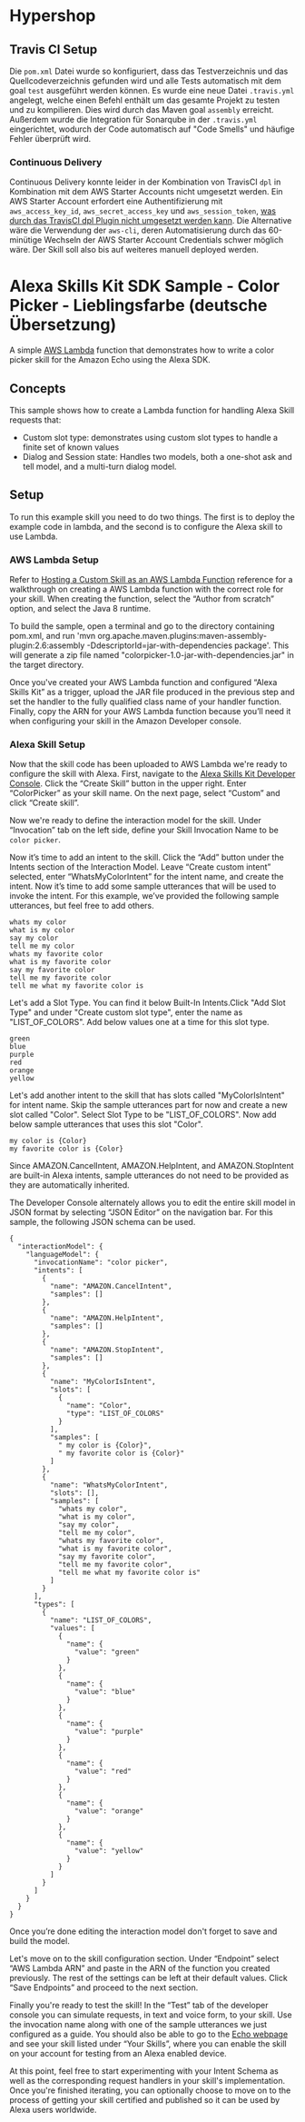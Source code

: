 ﻿# Hypershop

## Travis CI Setup
Die `pom.xml` Datei wurde so konfiguriert, dass das Testverzeichnis und das Quellcodeverzeichnis gefunden wird und alle Tests automatisch mit dem goal `test` ausgeführt werden können. Es wurde eine neue Datei `.travis.yml` angelegt, welche einen Befehl enthält um das gesamte Projekt zu testen und zu kompilieren. Dies wird durch das Maven goal `assembly` erreicht. Außerdem wurde die Integration für Sonarqube in der `.travis.yml` eingerichtet, wodurch der Code automatisch auf "Code Smells" und häufige Fehler überprüft wird.

### Continuous Delivery
Continuous Delivery konnte leider in der Kombination von TravisCI `dpl` in Kombination mit dem AWS Starter Accounts nicht umgesetzt werden. Ein AWS Starter Account erfordert eine Authentifizierung mit `aws_access_key_id`, `aws_secret_access_key` und `aws_session_token`, [was durch das TravisCI dpl Plugin nicht umgesetzt werden kann](https://github.com/travis-ci/dpl/issues/731). Die Alternative wäre die Verwendung der `aws-cli`, deren Automatisierung durch das 60-minütige Wechseln der AWS Starter Account Credentials schwer möglich wäre. Der Skill soll also bis auf weiteres manuell deployed werden.

# Alexa Skills Kit SDK Sample - Color Picker - Lieblingsfarbe (deutsche Übersetzung)
A simple [AWS Lambda](http://aws.amazon.com/lambda) function that demonstrates how to write a color picker skill for the Amazon Echo using the Alexa SDK.

## Concepts
This sample shows how to create a Lambda function for handling Alexa Skill requests that:

- Custom slot type: demonstrates using custom slot types to handle a finite set of known values
- Dialog and Session state: Handles two models, both a one-shot ask and tell model, and a multi-turn dialog model.

## Setup
To run this example skill you need to do two things. The first is to deploy the example code in lambda, and the second is to configure the Alexa skill to use Lambda.

### AWS Lambda Setup
Refer to [Hosting a Custom Skill as an AWS Lambda Function](https://developer.amazon.com/docs/custom-skills/host-a-custom-skill-as-an-aws-lambda-function.html) reference for a walkthrough on creating a AWS Lambda function with the correct role for your skill. When creating the function, select the “Author from scratch” option, and select the Java 8 runtime. 

To build the sample, open a terminal and go to the directory containing pom.xml, and run 'mvn org.apache.maven.plugins:maven-assembly-plugin:2.6:assembly -DdescriptorId=jar-with-dependencies package'. This will generate a zip file named "colorpicker-1.0-jar-with-dependencies.jar" in the target directory.

Once you've created your AWS Lambda function and configured “Alexa Skills Kit” as a trigger, upload the JAR file produced in the previous step and set the handler to the fully qualified class name of your handler function. Finally, copy the ARN for your AWS Lambda function because you’ll need it when configuring your skill in the Amazon Developer console.

### Alexa Skill Setup
Now that the skill code has been uploaded to AWS Lambda we're ready to configure the skill with Alexa. First, navigate to the [Alexa Skills Kit Developer Console](https://developer.amazon.com/alexa/console/ask). Click the “Create Skill” button in the upper right. Enter “ColorPicker” as your skill name. On the next page,  select “Custom” and click “Create skill”.
 
Now we're ready to define the interaction model for the skill. Under “Invocation” tab on the left side, define your Skill Invocation Name to be `color picker`. 
 
Now it’s time to add an intent to the skill. Click the “Add” button under the Intents section of the Interaction Model. Leave “Create custom intent” selected, enter “WhatsMyColorIntent” for the intent name, and create the intent. Now it’s time to add some sample utterances that will be used to invoke the intent. For this example, we’ve provided the following sample utterances, but feel free to add others. 

```
whats my color
what is my color
say my color
tell me my color
whats my favorite color
what is my favorite color
say my favorite color
tell me my favorite color
tell me what my favorite color is
```
Let's add a Slot Type. You can find it below Built-In Intents.Click "Add Slot Type" and under "Create custom slot type", enter the name as "LIST\_OF\_COLORS". Add below values one at a time for this slot type.

```
green
blue
purple
red
orange
yellow
```

Let's add another intent to the skill that has slots called "MyColorIsIntent" for intent name. Skip the sample utterances part for now and create a new slot called "Color". Select Slot Type to be "LIST\_OF\_COLORS".
Now add below sample utterances that uses this slot "Color".

```
my color is {Color}
my favorite color is {Color}
```

Since AMAZON.CancelIntent, AMAZON.HelpIntent, and AMAZON.StopIntent are built-in Alexa intents, sample utterances do not need to be provided as they are automatically inherited.

The Developer Console alternately allows you to edit the entire skill model in JSON format by selecting “JSON Editor” on the navigation bar. For this sample, the following JSON schema can be used.

```
{
  "interactionModel": {
    "languageModel": {
      "invocationName": "color picker",
      "intents": [
        {
          "name": "AMAZON.CancelIntent",
          "samples": []
        },
        {
          "name": "AMAZON.HelpIntent",
          "samples": []
        },
        {
          "name": "AMAZON.StopIntent",
          "samples": []
        },
        {
          "name": "MyColorIsIntent",
          "slots": [
            {
              "name": "Color",
              "type": "LIST_OF_COLORS"
            }
          ],
          "samples": [
            " my color is {Color}",
            " my favorite color is {Color}"
          ]
        },
        {
          "name": "WhatsMyColorIntent",
          "slots": [],
          "samples": [
            "whats my color",
            "what is my color",
            "say my color",
            "tell me my color",
            "whats my favorite color",
            "what is my favorite color",
            "say my favorite color",
            "tell me my favorite color",
            "tell me what my favorite color is"
          ]
        }
      ],
      "types": [
        {
          "name": "LIST_OF_COLORS",
          "values": [
            {
              "name": {
                "value": "green"
              }
            },
            {
              "name": {
                "value": "blue"
              }
            },
            {
              "name": {
                "value": "purple"
              }
            },
            {
              "name": {
                "value": "red"
              }
            },
            {
              "name": {
                "value": "orange"
              }
            },
            {
              "name": {
                "value": "yellow"
              }
            }
          ]
        }
      ]
    }
  }
}
```

Once you’re done editing the interaction model don't forget to save and build the model.
 
Let's move on to the skill configuration section. Under “Endpoint” select “AWS Lambda ARN” and paste in the ARN of the function you created previously. The rest of the settings can be left at their default values. Click “Save Endpoints” and proceed to the next section.
 
Finally you're ready to test the skill! In the “Test” tab of the developer console you can simulate requests, in text and voice form, to your skill. Use the invocation name along with one of the sample utterances we just configured as a guide. You should also be able to go to the [Echo webpage](http://echo.amazon.com/#skills) and see your skill listed under “Your Skills”, where you can enable the skill on your account for testing from an Alexa enabled device.
 
At this point, feel free to start experimenting with your Intent Schema as well as the corresponding request handlers in your skill's implementation. Once you're finished iterating, you can optionally choose to move on to the process of getting your skill certified and published so it can be used by Alexa users worldwide.
